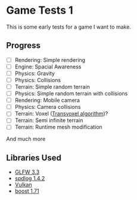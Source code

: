 # Game Tests 1
This is some early tests for a game I want to make.
## Progress
- [ ] Rendering: Simple rendering
- [ ] Engine: Spacial Awareness
- [ ] Physics: Gravity
- [ ] Physics: Collisions
- [ ] Terrain: Simple random terrain
- [ ] Physics: Simple random terrain with collisions
- [ ] Rendering: Mobile camera
- [ ] Physics: Camera collisions
- [ ] Terrain: Voxel ([Transvoxel algorithm](http://transvoxel.org/))?
- [ ] Terrain: Semi infinite terrain
- [ ] Terrain: Runtime mesh modification

And much more
## Libraries Used
* [GLFW 3.3](https://www.glfw.org/)
* [spdlog 1.4.2](https://github.com/gabime/spdlog)
* [Vulkan](https://www.khronos.org/vulkan/)
* [boost 1.71](https://www.boost.org/)